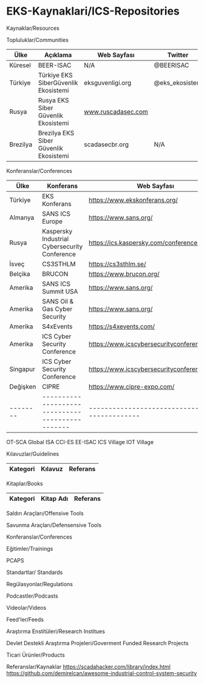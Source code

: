# EKS-Kaynaklari/ICS-Repositories

Kaynaklar/Resources


Topluluklar/Communities

Ülke    |Açıklama                              |Web Sayfası         |Twitter        |Kanallar                    |
--------|--------------------------------------|--------------------|-------------  |----------------------------|
Küresel |BEER-ISAC                             |N/A                 |@BEERISAC      |N/A                         |
Türkiye |Türkiye EKS SiberGüvenlik Ekosistemi  |eksguvenligi.org    |@eks_ekosistem |https://t.me/eksguvenligi   |
Rusya   |Rusya EKS Siber Güvenlik Ekosistemi   |www.ruscadasec.com  |               |https://t.me/ruscadasecnews |
Brezilya|Brezilya EKS Siber Güvenlik Ekosistemi|scadasecbr.org      |N/A            |https://t.me/scadasecbr     |



Konferanslar/Conferences

Ülke    |Konferans                                      |Web Sayfası                                   |
--------|-----------------------------------------------|----------------------------------------------|
Türkiye |EKS Konferans                                  |https://www.ekskonferans.org/                 | 
Almanya |SANS ICS Europe                                |https://www.sans.org/                         |
Rusya   |Kaspersky Industrial Cybersecurity Conference  |https://ics.kaspersky.com/conference/         |        
İsveç   |CS3STHLM                                       |https://cs3sthlm.se/                          |
Belçika |BRUCON                                         |https://www.brucon.org/                       |
Amerika |SANS ICS Summit USA                            |https://www.sans.org/                         |
Amerika |SANS Oil & Gas Cyber Security                  |https://www.sans.org/                         |
Amerika |S4xEvents                                      |https://s4xevents.com/                        |
Amerika |ICS Cyber Security Conference                  |https://www.icscybersecurityconference.com/   |
Singapur|ICS Cyber Security Conference                  |https://www.icscybersecurityconference.com/   |
Değişken|CIPRE                                          |https://www.cipre-expo.com/                   |
--------|-----------------------------------------------|----------------------------------------------|


OT-SCA
Global ISA
CCI-ES
EE-ISAC
ICS Village
IOT Village


Kılavuzlar/Guidelines

Kategori    |Kılavuz                                        |Referans                                      |
------------|-----------------------------------------------|----------------------------------------------|


Kitaplar/Books

Kategori    |Kitap Adı                                      |Referans                                      |
------------|-----------------------------------------------|----------------------------------------------|


Saldırı Araçları/Offensive Tools

Savunma Araçları/Defensensive Tools

Konferanslar/Conferences

Eğitimler/Trainings

PCAPS

Standartlar/ Standards

Regülasyonlar/Regulations

Podcastler/Podcasts

Videolar/Videos

Feed'ler/Feeds



Araştırma Enstitüleri/Research Institues

Devlet Destekli Araştırma Projeleri/Goverment Funded Research Projects

Ticari Ürünler/Products

Referanslar/Kaynaklar
https://scadahacker.com/library/index.html
https://github.com/demirelcan/awesome-industrial-control-system-security

